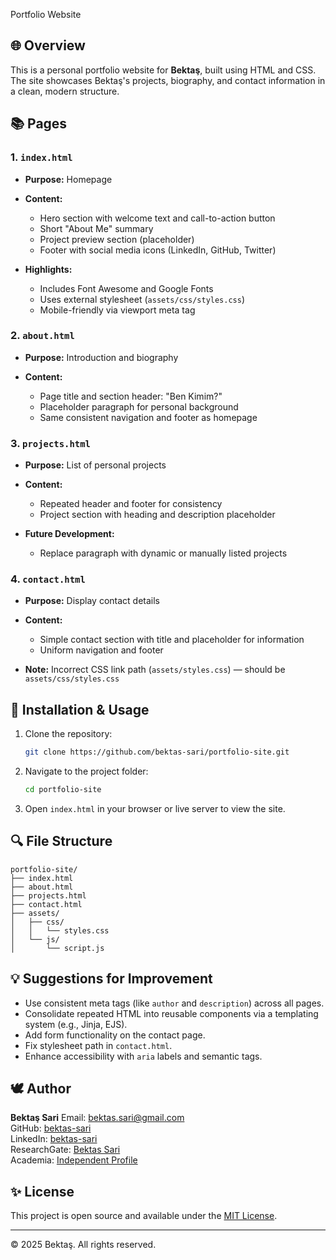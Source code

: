 Portfolio Website

## 🌐 Overview

This is a personal portfolio website for **Bektaş**, built using HTML and CSS. The site showcases Bektaş's projects, biography, and contact information in a clean, modern structure.

## 📚 Pages

### 1. `index.html`

* **Purpose:** Homepage
* **Content:**

  * Hero section with welcome text and call-to-action button
  * Short "About Me" summary
  * Project preview section (placeholder)
  * Footer with social media icons (LinkedIn, GitHub, Twitter)
* **Highlights:**

  * Includes Font Awesome and Google Fonts
  * Uses external stylesheet (`assets/css/styles.css`)
  * Mobile-friendly via viewport meta tag

### 2. `about.html`

* **Purpose:** Introduction and biography
* **Content:**

  * Page title and section header: "Ben Kimim?"
  * Placeholder paragraph for personal background
  * Same consistent navigation and footer as homepage

### 3. `projects.html`

* **Purpose:** List of personal projects
* **Content:**

  * Repeated header and footer for consistency
  * Project section with heading and description placeholder
* **Future Development:**

  * Replace paragraph with dynamic or manually listed projects

### 4. `contact.html`

* **Purpose:** Display contact details
* **Content:**

  * Simple contact section with title and placeholder for information
  * Uniform navigation and footer
* **Note:** Incorrect CSS link path (`assets/styles.css`) — should be `assets/css/styles.css`

## 🔧 Installation & Usage

1. Clone the repository:

   ```bash
   git clone https://github.com/bektas-sari/portfolio-site.git
   ```
2. Navigate to the project folder:

   ```bash
   cd portfolio-site
   ```
3. Open `index.html` in your browser or live server to view the site.

## 🔍 File Structure

```
portfolio-site/
├── index.html
├── about.html
├── projects.html
├── contact.html
├── assets/
│   ├── css/
│   │   └── styles.css
│   └── js/
│       └── script.js
```

## 💡 Suggestions for Improvement

* Use consistent meta tags (like `author` and `description`) across all pages.
* Consolidate repeated HTML into reusable components via a templating system (e.g., Jinja, EJS).
* Add form functionality on the contact page.
* Fix stylesheet path in `contact.html`.
* Enhance accessibility with `aria` labels and semantic tags.

## 🕊️ Author

**Bektaş Sari**
Email: [bektas.sari@gmail.com](mailto:bektas.sari@gmail.com) <br>
GitHub: [bektas-sari](https://github.com/bektas-sari)<br>
LinkedIn: [bektas-sari](https://www.linkedin.com/in/bektas-sari)<br>
ResearchGate: [Bektas Sari](https://www.researchgate.net/profile/Bektas-Sari-3)<br>
Academia: [Independent Profile](https://independent.academia.edu/bektassari)<br>

## ✨ License

This project is open source and available under the [MIT License](LICENSE).

---

© 2025 Bektaş. All rights reserved.
